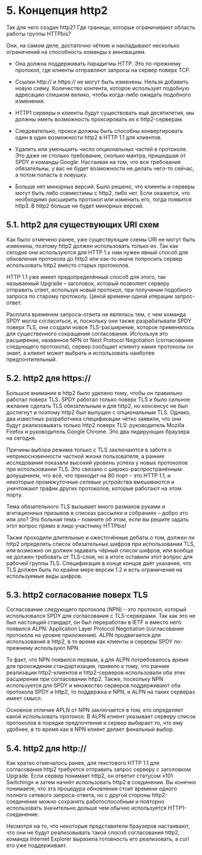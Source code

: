 # 5. Концепция http2

Так для чего создан http2? Где границы, которые ограничивают область работы
группы HTTPbis?

Они, на самом деле, достаточно чёткие и накладывают несколько ограничений на
способность команды к инновациям.

- Она должна поддерживать парадигмы HTTP. Это по-прежнему протокол, где клиенты
  отправляют запросы на сервер поверх TCP.

- Ссылки http:// и https:// не могут быть изменены. Нельзя добавить новую
  схему. Количество контента, которое использует подобную адресацию слишком
  велико, чтобы когда-либо ожидать подобного изменения.

- HTTP1 серверы и клиенты будут существовать ещё десятилетия, мы должны иметь
  возможность проксировать их к http2-серверам.

- Следовательно, прокси должны быть способны конвертировать один в один
  возможности http2 в HTTP 1.1 для клиентов.

- Удалить или уменьшить число опциональных частей в протоколе. Это даже не
  столько требование, сколько мантра, пришедшая от SPDY и команды Google.
  Настаивая на том, что все требования обязательны, у вас не будет возможности
  не делать чего-то сейчас, а потом попасть в ловушку.

- Больше нет минорных версий. Было решено, что клиенты и серверы могут быть
  либо совместимы с http2, либо нет. Если окажется, что необходимо расширить
  протокол или изменить его, тогда появится http3. В http2 больше не будет
  минорных версий.

## 5.1. http2 для существующих URI схем

Как было отмечено ранее, уже существующие схемы URI не могут быть изменены,
поэтому http2 должен использовать только их. Так как сегодня они используются
для HTTP 1.x нам нужен явный способ для обновления протокола до http2 или
как-то иначе попросить сервер использовать http2 вместо старых протоколов.

HTTP 1.1 уже имеет предопределённый способ для этого, так называемый Upgrade –
заголовок, который позволяет серверу отправить ответ, используя новый протокол,
при получении подобного запроса по старому протоколу. Ценой времени одной
итерации запрос-ответ.

Расплата временем запроса-ответа не являлась тем, с чем команда SPDY могла
согласиться, и, поскольку они также разрабатывали SPDY поверх TLS, они создали
новое TLS-расширение, которое применялось для существенного сокращения
согласования. Используя это расширение, названное NPN от  Next Protocol
Negotiation (согласование следующего протокола), сервер сообщает клиенту какие
протоколы он знает, а клиент может выбрать и использовать наиболее
предпочтительный.

## 5.2. http2 для https://

Большое внимание в http2 было уделено тому, чтобы он правильно работал поверх
TLS. SPDY работал только поверх TLS и было сильное желание сделать TLS
обязательным и для http2, но консенсус не был достигнут и поэтому http2 был
выпущен с опциональным TLS. Однако, два известных разработчика спецификации
чётко заявили, что они будут реализовывать только http2 поверх TLS:
руководитель Mozilla Firefox и руководитель Google Chrome. Это два лидирующих
браузера на сегодня.

Причины выбора режима только с TLS заключаются в заботе о неприкосновенности
частной жизни пользователя, а ранние исследования показали высокий уровень
успеха у новых протоколов при использовании TLS. Это связано с
широко-распространённым допущением, что всё, что приходит на 80 порт – это HTTP
1.1, и некоторые промежуточные сетевые устройства вмешиваются и уничтожают
трафик других протоколов, которые работают на этом порту.

Тема обязательного TLS вызывает много размахов руками и агитационных призывов в
списках рассылки и собраниях – добро это или зло? Это больная тема – помните об
этом, если вы решите задать этот вопрос прямо в лицо участнику  HTTPbis!

Также проходили длительные и ожесточённые дебаты о том, должен ли http2
определять список обязательных шифров при использовании TLS, или возможно он
должен задавать чёрный список шифров, или вообще не должен требовать от
TLS-слоя, но в итоге оставили этот вопрос для рабочей группы TLS. Спецификация
в конце концов даёт указание, что TLS должен быть по крайне мере версии 1.2 и
есть ограничения на используемые виды шифров.

## 5.3. http2 согласование поверх TLS

Согласование следующего протокола (NPN) – это протокол, который использовался
SPDY для согласования с TLS-серверами. Так как это не был настоящий стандарт,
он был переработан в IETF и вместо него появился ALPN:  Application Layer
Protocol Negotiation (согласование протокола на уровне приложения). ALPN
продвигается для использования в http2, в то время как клиенты и серверы SPDY
по-прежнему используют NPN.

То факт, что NPN появился первым, а для ALPN потребовалось время для
прохождения стандартизации, привело к тому, что ранние реализации
http2-клиентов и http2-серверов использовали оба этих расширения при
согласовании http2. Также, поскольку NPN используется для SPDY и множество
серверов поддерживают оба протокола SPDY и http2, то поддержка и NPN, и ALPN на
таких серверах имеет смысл.

Основное отличие APLN от NPN заключается в том, кто определяет какой
использовать протокол. В ALPN клиент указывает серверу список протоколов в
порядке предпочтения и сервер выбирает то, что ему удобнее, в то время как в
NPN клиент делает финальный выбор.

## 5.4. http2 для http://

Как кратко отмечалось ранее, для текстового HTTP 1.1 для согласования http2
требуется отправить запрос серверу с заголовком Upgrade. Если сервер понимает
http2, он ответит статусом «101 Switching» и затем начнёт использовать http2 в
соединении. Вы конечно понимаете, что эта процедура обновления стоит времени
одного полного сетевого запроса-ответа, но с другой стороны http2-соединение
можно сохранять работоспособным и повторно использовать значительно дольше чем
обычно используется HTTP1-соединение.

Несмотря на то, что некоторые представители браузеров настаивают, что они не
будут реализовывать такой способ согласования http2, команда Internet Explorer
выразила готовность его реализовать, а curl его уже поддерживает.
